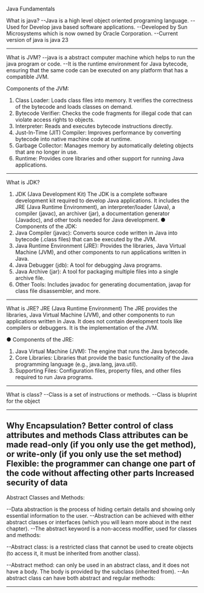Java Fundamentals

What is java?
--Java is a high level object oriented programing language.
--Used for Develop java based software applications.
--Developed by Sun Microsystems which is now owned by Oracle Corporation.
--Current version of java is java 23

---------------------------------------------------------------------------------

What is JVM?
--java is a abstract computer machine which helps to run the java program or code.
--It is the runtime environment for Java bytecode, ensuring that the same code
can be executed on any platform that has a compatible JVM.

Components of the JVM:
1. Class Loader: Loads class files into memory. It verifies the correctness of the
   bytecode and loads classes on demand.
2. Bytecode Verifier: Checks the code fragments for illegal code that can violate
   access rights to objects.
3. Interpreter: Reads and executes bytecode instructions directly.
4. Just-In-Time (JIT) Compiler: Improves performance by converting bytecode into
   native machine code at runtime.
5. Garbage Collector: Manages memory by automatically deleting objects that are
   no longer in use.
6. Runtime: Provides core libraries and other support for running Java applications.
-----------------------------------------------------------------------------------------------

What is JDK?
1. JDK (Java Development Kit)
   The JDK is a complete software development kit required to develop Java applications. It
   includes the JRE (Java Runtime Environment), an interpreter/loader (Java), a compiler
   (javac), an archiver (jar), a documentation generator (Javadoc), and other tools needed
   for Java development.
   ● Components of the JDK:
1. Java Compiler (javac): Converts source code written in Java into bytecode
   (.class files) that can be executed by the JVM.
2. Java Runtime Environment (JRE): Provides the libraries, Java Virtual Machine
   (JVM), and other components to run applications written in Java.
3. Java Debugger (jdb): A tool for debugging Java programs.
4. Java Archive (jar): A tool for packaging multiple files into a single archive file.
5. Other Tools: Includes javadoc for generating documentation, javap for class
   file disassembler, and more.

----------------------------------------------------------------------------------------------------------------------------

What is JRE?
JRE (Java Runtime Environment)
The JRE provides the libraries, Java Virtual Machine (JVM), and other components to
run applications written in Java. It does not contain development tools like compilers or
debuggers. It is the implementation of the JVM.

● Components of the JRE:
1. Java Virtual Machine (JVM): The engine that runs the Java bytecode.
2. Core Libraries: Libraries that provide the basic functionality of the Java
   programming language (e.g., java.lang, java.util).
3. Supporting Files: Configuration files, property files, and other files required to
   run Java programs.

---------------------------------------------------------------------------------------------------------------------

What is class?
--Class is a set of instructions or methods.
--Class is bluprint for the object

------------------------------------------------------------------------------------------------------------



Why Encapsulation?
Better control of class attributes and methods
Class attributes can be made read-only (if you only use the get method), or write-only (if you only use the set method)
Flexible: the programmer can change one part of the code without affecting other parts
Increased security of data
----------------------------------------------------------------------------------------------------------------------------------------

Abstract Classes and Methods:

--Data abstraction is the process of hiding certain details and showing only essential information to the user.
--Abstraction can be achieved with either abstract classes or interfaces (which you will learn more about in the next chapter).
--The abstract keyword is a non-access modifier, used for classes and methods:

--Abstract class: is a restricted class that cannot be used to create objects (to access it, it must be inherited from another class).

--Abstract method: can only be used in an abstract class, and it does not have a body. The body is provided by the subclass (inherited from).
--An abstract class can have both abstract and regular methods:

---------------------------------------------------------------------------------------------------------------------------------------------------------------

